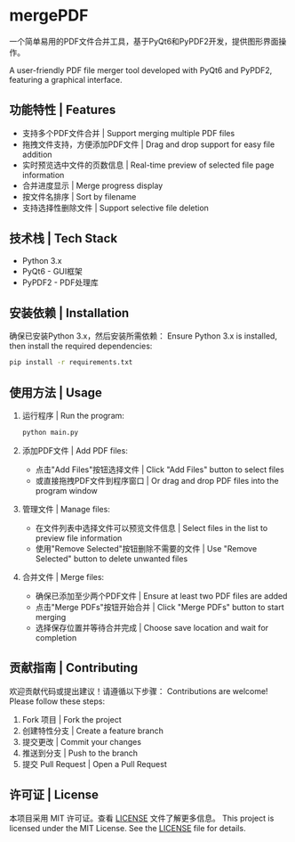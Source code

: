 # mergePDF

一个简单易用的PDF文件合并工具，基于PyQt6和PyPDF2开发，提供图形界面操作。

A user-friendly PDF file merger tool developed with PyQt6 and PyPDF2, featuring a graphical interface.

## 功能特性 | Features

- 支持多个PDF文件合并 | Support merging multiple PDF files
- 拖拽文件支持，方便添加PDF文件 | Drag and drop support for easy file addition
- 实时预览选中文件的页数信息 | Real-time preview of selected file page information
- 合并进度显示 | Merge progress display
- 按文件名排序 | Sort by filename
- 支持选择性删除文件 | Support selective file deletion

## 技术栈 | Tech Stack

- Python 3.x
- PyQt6 - GUI框架
- PyPDF2 - PDF处理库

## 安装依赖 | Installation

确保已安装Python 3.x，然后安装所需依赖：
Ensure Python 3.x is installed, then install the required dependencies:

```bash
pip install -r requirements.txt
```

## 使用方法 | Usage

1. 运行程序 | Run the program:
   ```bash
   python main.py
   ```

2. 添加PDF文件 | Add PDF files:
   - 点击"Add Files"按钮选择文件 | Click "Add Files" button to select files
   - 或直接拖拽PDF文件到程序窗口 | Or drag and drop PDF files into the program window

3. 管理文件 | Manage files:
   - 在文件列表中选择文件可以预览文件信息 | Select files in the list to preview file information
   - 使用"Remove Selected"按钮删除不需要的文件 | Use "Remove Selected" button to delete unwanted files

4. 合并文件 | Merge files:
   - 确保已添加至少两个PDF文件 | Ensure at least two PDF files are added
   - 点击"Merge PDFs"按钮开始合并 | Click "Merge PDFs" button to start merging
   - 选择保存位置并等待合并完成 | Choose save location and wait for completion

## 贡献指南 | Contributing

欢迎贡献代码或提出建议！请遵循以下步骤：
Contributions are welcome! Please follow these steps:

1. Fork 项目 | Fork the project
2. 创建特性分支 | Create a feature branch
3. 提交更改 | Commit your changes
4. 推送到分支 | Push to the branch
5. 提交 Pull Request | Open a Pull Request

## 许可证 | License

本项目采用 MIT 许可证。查看 [LICENSE](LICENSE) 文件了解更多信息。
This project is licensed under the MIT License. See the [LICENSE](LICENSE) file for details.
